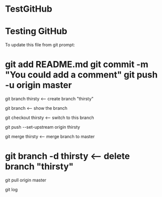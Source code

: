 # TestGitHub
Testing GitHub
================================
To update this file from git prompt:


git add README.md
git commit -m "You could add a comment"
git push -u origin master
================================
git branch thirsty   <-- create branch "thirsty"

git branch   <-- show the branch

git checkout thirsty   <-- switch to this branch

git push --set-upstream origin thirsty

git merge thirsty     <-- merge branch to master

git branch -d thirsty   <-- delete branch "thirsty"
================================

git pull origin master

git log

